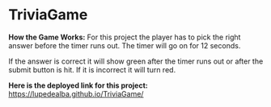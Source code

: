 # TriviaGame

**How the Game Works:**
For this project the player has to pick the right answer before the timer runs out. The timer will go on for 12 seconds.

If the answer is correct it will show green after the timer runs out or after the submit button is hit. If it is incorrect it will turn red.


**Here is the deployed link for this project:**
https://lupedealba.github.io/TriviaGame/
